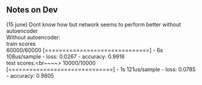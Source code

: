 ## Notes on Dev
(15 june) Dont know how but network seems to perform better without autoencoder <br>
Without autoencoder:<br>
train scores<br>
60000/60000 [==============================] - 6s 108us/sample - loss: 0.0267 - accuracy: 0.9916<br>
test scores:<br~~~~>
10000/10000 [==============================] - 1s 121us/sample - loss: 0.0785 - accuracy: 0.9805
 